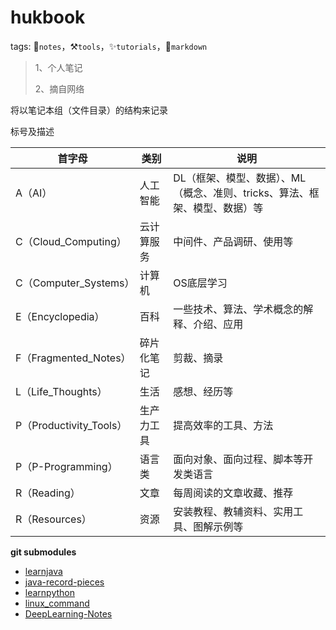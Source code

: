 # hukbook

tags: 📝`notes`，⚒`tools`，✨`tutorials`，📘`markdown`

> 1、个人笔记
>
> 2、摘自网络

将以笔记本组（文件目录）的结构来记录

标号及描述

| 首字母                  | 类别       | 说明                                                         |
| ----------------------- | ---------- | ------------------------------------------------------------ |
| A（AI）                 | 人工智能   | DL（框架、模型、数据）、ML（概念、准则、tricks、算法、框架、模型、数据）等 |
| C（Cloud_Computing）    | 云计算服务 | 中间件、产品调研、使用等                                     |
| C（Computer_Systems）   | 计算机     | OS底层学习                                                   |
| E（Encyclopedia）       | 百科       | 一些技术、算法、学术概念的解释、介绍、应用                   |
| F（Fragmented_Notes）   | 碎片化笔记 | 剪裁、摘录                                                   |
| L（Life_Thoughts）      | 生活       | 感想、经历等                                                 |
| P（Productivity_Tools） | 生产力工具 | 提高效率的工具、方法                                         |
| P（P-Programming）      | 语言类     | 面向对象、面向过程、脚本等开发类语言                         |
| R（Reading）            | 文章       | 每周阅读的文章收藏、推荐                                     |
| R（Resources）          | 资源       | 安装教程、教辅资料、实用工具、图解示例等                     |



**git submodules**

- [learnjava](https://github.com/FinerKeysen/learnJava)
- [java-record-pieces](https://github.com/FinerKeysen/java-record-pieces)
- [learnpython](https://github.com/FinerKeysen/learnpython)
- [linux_command](https://github.com/FinerKeysen/linux_comand)
- [DeepLearning-Notes](https://github.com/FinerKeysen/DeepLearning-Notes)
